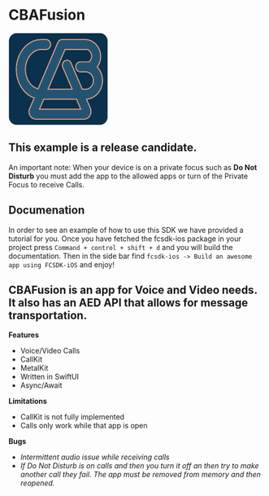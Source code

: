 # CBAFusion
![CBALogo](cbaLogo.png)
## This example is a release candidate. 


An important note: When your device is on a private focus such as **Do Not Disturb** you must add the app to the allowed apps or turn of the Private Focus to receive Calls.

## Documenation
 In order to see an example of how to use this SDK we have provided a tutorial for you. Once you have fetched the fcsdk-ios package in your project press ``Command + control + shift + d``  and you will build the documentation. Then in the side bar find ``fcsdk-ios -> Build an awesome app using FCSDK-iOS`` and enjoy!


## CBAFusion is an app for Voice and Video needs. It also has an AED API that allows for message transportation.


**Features**

- Voice/Video Calls
- CallKit
- MetalKit
- Written in SwiftUI
- Async/Await

**Limitations**
- CallKit is not fully implemented
- Calls only work while that app is open


**Bugs**
- *Intermittent audio issue while receiving calls*
- *If Do Not Disturb is on calls and then you turn it off an then try to make another call they fail. The app must be removed from memory and then reopened.*
